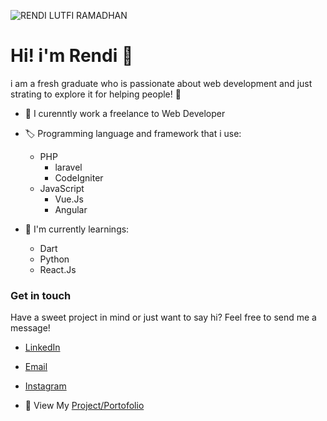 ![RENDI LUTFI RAMADHAN](https://user-images.githubusercontent.com/107101416/189575928-fe19e5dc-afb6-4ea6-bde6-1f562088409b.png)

# Hi! i'm Rendi :wave:

i am a fresh graduate who is passionate about web development and just strating to explore it for helping people! :white_heart:

- :receipt: I curenntly work a freelance to Web Developer

- :label: Programming language and framework that i use:
  - PHP
    - laravel
    - CodeIgniter
  - JavaScript
    - Vue.Js
    - Angular
- :book: I'm currently learnings:
  - Dart
  - Python
  - React.Js

### Get in touch

Have a sweet project in mind or just want to say hi? Feel free to send me a message!

- [LinkedIn](https://www.linkedin.com/in/rendi-lutfi-ramadhan-1ab5071a6/)
- [Email](https://mail.google.com/mail/u/0/?view=cm&tf=1&fs=1&to=rendilutfi24@gmail.com)
- [Instagram](https://www.instagram.com/_masrenndi/)

- :bookmark_tabs: View My [Project/Portofolio](https://github.com/RendiLTF/my-portofolio)
